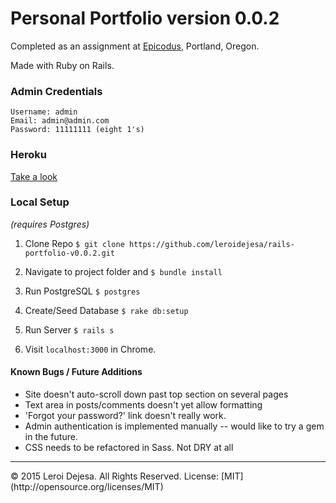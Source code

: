 # Personal Portfolio version 0.0.2

Completed as an assignment at [Epicodus](http://www.epicodus.com), Portland, Oregon.

Made with Ruby on Rails.

### Admin Credentials
```
Username: admin
Email: admin@admin.com
Password: 11111111 (eight 1's)
```
### Heroku
[Take a look](https://nameless-inlet-8355.herokuapp.com/)

### Local Setup
*(requires Postgres)*

1. Clone Repo `$ git clone https://github.com/leroidejesa/rails-portfolio-v0.0.2.git`

2. Navigate to project folder and `$ bundle install`

3. Run PostgreSQL `$ postgres`

4. Create/Seed Database `$ rake db:setup`

5. Run Server `$ rails s`

6. Visit `localhost:3000` in Chrome.

#### Known Bugs / Future Additions
* Site doesn't auto-scroll down past top section on several pages
* Text area in posts/comments doesn't yet allow formatting
* 'Forgot your password?' link doesn't really work. 
* Admin authentication is implemented manually -- would like to try a gem in the future.
* CSS needs to be refactored in Sass. Not DRY at all
<hr>
© 2015 Leroi Dejesa. All Rights Reserved. License: [MIT](http://opensource.org/licenses/MIT)
